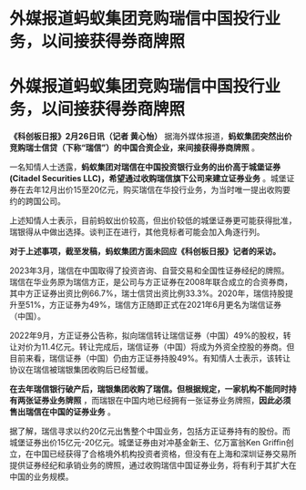 # 外媒报道蚂蚁集团竞购瑞信中国投行业务，以间接获得券商牌照

# 外媒报道蚂蚁集团竞购瑞信中国投行业务，以间接获得券商牌照

**《科创板日报》2月26日讯（记者 黄心怡）** 据海外媒体报道，**蚂蚁集团突然出价竞购瑞士信贷（下称“瑞信”）的中国合资企业，来间接获得券商牌照**
。

一名知情人士透露，**蚂蚁集团对瑞信在中国投资银行业务的出价高于城堡证券(Citadel Securities
LLC)，希望通过收购瑞信旗下公司来建立证券业务** 。城堡证券在去年12月出价15至20亿元，购买瑞信在华投行业务，为当时唯一提出收购要约的跨国公司。

上述知情人士表示，目前蚂蚁出价较高，但出价较低的城堡证券更可能获得批准，瑞银得从中做出选择。谈判正在进行，其他竞标者可能会加入角逐行列。

**对于上述事项，截至发稿，蚂蚁集团方面未回应《科创板日报》记者的采访。**

2023年3月，瑞信在中国取得了投资咨询、自营交易和全国性证券经纪的牌照。瑞信在华业务原为瑞信方正，是公司与方正证券在2008年联合成立的合资券商，其中方正证券出资比例66.7%，瑞士信贷出资比例33.3%。2020年，瑞信持股提升至51%，方正证券为49%，瑞信方正随即正式在2021年6月更名为瑞信证券（中国）。

2022年9月，方正证券公告称，拟向瑞信转让瑞信证券（中国）49%的股权，转让对价为11.4亿元。转让完成后，瑞信证券（中国）将成为外资全控股的券商。但目前来看，瑞信证券（中国）仍由方正证券持股49%。有知情人士表示，该转让协议在瑞信被瑞银集团收购后已经暂缓。

**在去年瑞信银行破产后，瑞银集团收购了瑞信。但根据规定，一家机构不能同时持有两张证券业务牌照**
，而瑞银在中国内地已经拥有一张证券业务牌照，**因此必须售出瑞信在中国的证券业务** 。

据了解，瑞信寻求以约20亿元出售整个中国业务，包括方正证券持有的股份。而城堡证券出价15亿元-20亿元。城堡证券由对冲基金新王、亿万富翁Ken
Griffin创立，在中国已经获得了合格境外机构投资者资格，但没有在上海和深圳证券交易所提供证券经纪和承销业务的牌照，通过收购瑞信中国证券业务，将有利于其扩大在中国的业务规模。

